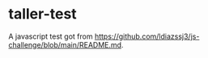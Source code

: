 # taller-test

A javascript test got from https://github.com/ldiazssj3/js-challenge/blob/main/README.md.

